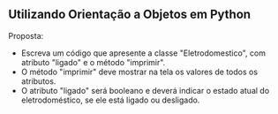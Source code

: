 ## Utilizando Orientação a Objetos em Python

Proposta:
- Escreva um código que apresente a classe "Eletrodomestico", com atributo "ligado" e o método "imprimir".
-  O método "imprimir" deve mostrar na tela os valores de todos os atributos.
-  O atributo "ligado" será booleano e deverá indicar o estado atual do eletrodoméstico, se ele está ligado ou desligado.
